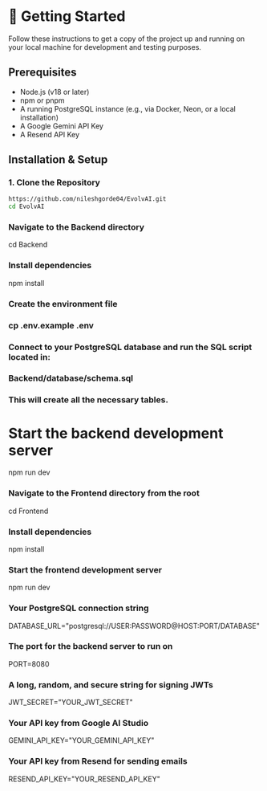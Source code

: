 # 🚀 Getting Started

Follow these instructions to get a copy of the project up and running on your local machine for development and testing purposes.

## Prerequisites

-   Node.js (v18 or later)
-   npm or pnpm
-   A running PostgreSQL instance (e.g., via Docker, Neon, or a local installation)
-   A Google Gemini API Key
-   A Resend API Key

## Installation & Setup

### 1. Clone the Repository

```bash
https://github.com/nileshgorde04/EvolvAI.git
cd EvolvAI
```
### Navigate to the Backend directory
cd Backend

### Install dependencies
npm install

### Create the environment file
### cp .env.example .env

### Connect to your PostgreSQL database and run the SQL script located in:
### Backend/database/schema.sql 
### This will create all the necessary tables.

# Start the backend development server
npm run dev

### Navigate to the Frontend directory from the root
cd Frontend

### Install dependencies
npm install

### Start the frontend development server
npm run dev

### Your PostgreSQL connection string
DATABASE_URL="postgresql://USER:PASSWORD@HOST:PORT/DATABASE"

### The port for the backend server to run on
PORT=8080

### A long, random, and secure string for signing JWTs
JWT_SECRET="YOUR_JWT_SECRET"

### Your API key from Google AI Studio
GEMINI_API_KEY="YOUR_GEMINI_API_KEY"

### Your API key from Resend for sending emails
RESEND_API_KEY="YOUR_RESEND_API_KEY"

